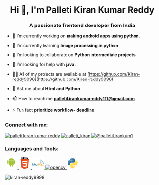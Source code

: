 <h1 align="center">Hi 👋, I'm Palleti Kiran Kumar Reddy</h1>
<h3 align="center">A passionate frontend developer from India</h3>

- 🔭 I’m currently working on **making android apps using python.**

- 🌱 I’m currently learning **Image processing in python**

- 👯 I’m looking to collaborate on **Python intermediate projects**

- 🤝 I’m looking for help with **java.**

- 👨‍💻 All of my projects are available at [https://github.com/Kiran-reddy9998](https://github.com/Kiran-reddy9998)

- 💬 Ask me about **Html and Python**

- 📫 How to reach me **palletikirankumarreddy111@gmail.com**

- ⚡ Fun fact **prioritize workflow- deadline**

<h3 align="left">Connect with me:</h3>
<p align="left">
<a href="https://linkedin.com/in/palleti kiran kumar reddy" target="blank"><img align="center" src="https://raw.githubusercontent.com/rahuldkjain/github-profile-readme-generator/master/src/images/icons/Social/linked-in-alt.svg" alt="palleti kiran kumar reddy" height="30" width="40" /></a>
<a href="https://www.codechef.com/users/palleti_kiran" target="blank"><img align="center" src="https://cdn.jsdelivr.net/npm/simple-icons@3.1.0/icons/codechef.svg" alt="palleti_kiran" height="30" width="40" /></a>
<a href="https://www.hackerrank.com/@palletikirankum1" target="blank"><img align="center" src="https://raw.githubusercontent.com/rahuldkjain/github-profile-readme-generator/master/src/images/icons/Social/hackerrank.svg" alt="@palletikirankum1" height="30" width="40" /></a>
</p>

<h3 align="left">Languages and Tools:</h3>
<p align="left"> <a href="https://developer.android.com" target="_blank" rel="noreferrer"> <img src="https://raw.githubusercontent.com/devicons/devicon/master/icons/android/android-original-wordmark.svg" alt="android" width="40" height="40"/> </a> <a href="https://www.w3.org/html/" target="_blank" rel="noreferrer"> <img src="https://raw.githubusercontent.com/devicons/devicon/master/icons/html5/html5-original-wordmark.svg" alt="html5" width="40" height="40"/> </a> <a href="https://www.mysql.com/" target="_blank" rel="noreferrer"> <img src="https://raw.githubusercontent.com/devicons/devicon/master/icons/mysql/mysql-original-wordmark.svg" alt="mysql" width="40" height="40"/> </a> <a href="https://opencv.org/" target="_blank" rel="noreferrer"> <img src="https://www.vectorlogo.zone/logos/opencv/opencv-icon.svg" alt="opencv" width="40" height="40"/> </a> <a href="https://www.python.org" target="_blank" rel="noreferrer"> <img src="https://raw.githubusercontent.com/devicons/devicon/master/icons/python/python-original.svg" alt="python" width="40" height="40"/> </a> </p>

<p><img align="center" src="https://github-readme-stats.vercel.app/api/top-langs?username=kiran-reddy9998&show_icons=true&locale=en&layout=compact" alt="kiran-reddy9998" /></p>
